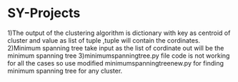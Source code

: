# SY-Projects
1)The output of the clustering algorithm is dictionary with key as centroid of  cluster and value as list of tuple ,tuple will contain the cordinates.
2)Minimum spanning tree take input as the list of cordinate out will be the minimum spanning tree
3)minimumspanningtree.py file code is not working for all the cases so use modified minimumspanningtreenew.py for finding minimum spanning tree for any cluster.
